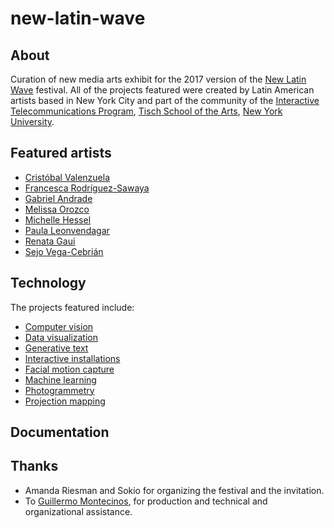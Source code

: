 # new-latin-wave

## About

Curation of new media arts exhibit for the 2017 version of the [New Latin Wave](http://newlatinwave.com/) festival. All of the projects featured were created by Latin American artists based in New York City and part of the community of the [Interactive Telecommunications Program](https://tisch.nyu.edu/itp), [Tisch School of the Arts](https://tisch.nyu.edu/), [New York University](http://www.nyu.edu/).

## Featured artists

* [Cristóbal Valenzuela](http://cvalenzuelab.com/)
* [Francesca Rodríguez-Sawaya](http://www.franrodriguezsawaya.com/)
* [Gabriel Andrade](http://www.gandradep.com/)
* [Melissa Orozco](https://escenaconsejo.org/en/)
* [Michelle Hessel](http://www.michellehessel.com/)
* [Paula Leonvendagar](http://www.paulaleonvendagar.com/)
* [Renata Gaui](https://renatagaui.com/)
* [Sejo Vega-Cebrián](https://escenaconsejo.org/en/)

## Technology

The projects featured include:

* [Computer vision](https://en.wikipedia.org/wiki/Computer_vision)
* [Data visualization](https://en.wikipedia.org/wiki/Data_visualization)
* [Generative text](https://en.wikipedia.org/wiki/Generative_art)
* [Interactive installations](https://en.wikipedia.org/wiki/Installation_art)
* [Facial motion capture](https://en.wikipedia.org/wiki/Facial_motion_capture)
* [Machine learning](https://en.wikipedia.org/wiki/Machine_learning)
* [Photogrammetry](https://en.wikipedia.org/wiki/Photogrammetry)
* [Projection mapping](https://en.wikipedia.org/wiki/Projection_mapping)

## Documentation

## Thanks

* Amanda Riesman and Sokio for organizing the festival and the invitation.
* To [Guillermo Montecinos](), for production and technical and organizational assistance.
